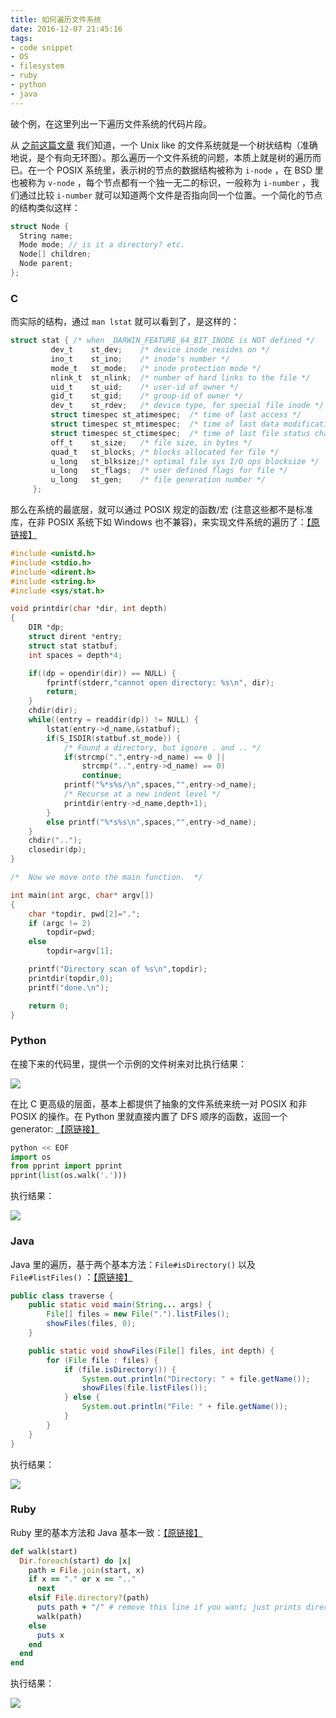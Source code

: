 ```yaml
---
title: 如何遍历文件系统
date: 2016-12-07 21:45:16
tags:
- code snippet
- OS
- filesystem
- ruby
- python
- java
---
```


破个例，在这里列出一下遍历文件系统的代码片段。

从 [之前这篇文章](/2016/07/29/about-shell-2/) 我们知道，一个 Unix like 的文件系统就是一个树状结构（准确地说，是个有向无环图）。那么遍历一个文件系统的问题，本质上就是树的遍历而已。在一个  POSIX 系统里，表示树的节点的数据结构被称为 `i-node` ，在 BSD 里也被称为 `v-node` ，每个节点都有一个独一无二的标识，一般称为 `i-number` ，我们通过比较 `i-number` 就可以知道两个文件是否指向同一个位置。一个简化的节点的结构类似这样：

<!-- more -->

```c
struct Node {
  String name;
  Mode mode; // is it a directory? etc.
  Node[] children;
  Node parent;
};
```

### C

而实际的结构，通过 `man lstat` 就可以看到了，是这样的：

```c
struct stat { /* when _DARWIN_FEATURE_64_BIT_INODE is NOT defined */
         dev_t    st_dev;    /* device inode resides on */
         ino_t    st_ino;    /* inode's number */
         mode_t   st_mode;   /* inode protection mode */
         nlink_t  st_nlink;  /* number of hard links to the file */
         uid_t    st_uid;    /* user-id of owner */
         gid_t    st_gid;    /* group-id of owner */
         dev_t    st_rdev;   /* device type, for special file inode */
         struct timespec st_atimespec;  /* time of last access */
         struct timespec st_mtimespec;  /* time of last data modification */
         struct timespec st_ctimespec;  /* time of last file status change */
         off_t    st_size;   /* file size, in bytes */
         quad_t   st_blocks; /* blocks allocated for file */
         u_long   st_blksize;/* optimal file sys I/O ops blocksize */
         u_long   st_flags;  /* user defined flags for file */
         u_long   st_gen;    /* file generation number */
     };
```

那么在系统的最底层，就可以通过 POSIX 规定的函数/宏 (注意这些都不是标准库，在非 POSIX 系统下如 Windows 也不兼容)，来实现文件系统的遍历了：[【原链接】](http://stackoverflow.com/questions/9417957/file-system-tree-traversal)

```c
#include <unistd.h>
#include <stdio.h>
#include <dirent.h>
#include <string.h>
#include <sys/stat.h>

void printdir(char *dir, int depth)
{
    DIR *dp;
    struct dirent *entry;
    struct stat statbuf;
    int spaces = depth*4;

    if((dp = opendir(dir)) == NULL) {
        fprintf(stderr,"cannot open directory: %s\n", dir);
        return;
    }
    chdir(dir);
    while((entry = readdir(dp)) != NULL) {
        lstat(entry->d_name,&statbuf);
        if(S_ISDIR(statbuf.st_mode)) {
            /* Found a directory, but ignore . and .. */
            if(strcmp(".",entry->d_name) == 0 || 
                strcmp("..",entry->d_name) == 0)
                continue;
            printf("%*s%s/\n",spaces,"",entry->d_name);
            /* Recurse at a new indent level */
            printdir(entry->d_name,depth+1);
        }
        else printf("%*s%s\n",spaces,"",entry->d_name);
    }
    chdir("..");
    closedir(dp);
}

/*  Now we move onto the main function.  */

int main(int argc, char* argv[])
{
    char *topdir, pwd[2]=".";
    if (argc != 2)
        topdir=pwd;
    else
        topdir=argv[1];

    printf("Directory scan of %s\n",topdir);
    printdir(topdir,0);
    printf("done.\n");

    return 0;
}
```

### Python

在接下来的代码里，提供一个示例的文件树来对比执行结果：

![](https://www.dropbox.com/s/cv51u8v8zls1rfq/Screenshot%202016-12-07%2022.21.07.png?raw=1)



在比 C 更高级的层面，基本上都提供了抽象的文件系统来统一对 POSIX 和非 POSIX 的操作。在 Python 里就直接内置了 DFS 顺序的函数，返回一个 generator: [【原链接】](http://pythoncentral.io/how-to-traverse-a-directory-tree-in-python-guide-to-os-walk/)

```python
python << EOF
import os
from pprint import pprint
pprint(list(os.walk('.')))
```

执行结果：

![](https://www.dropbox.com/s/x7hjjdpki09428s/Screenshot%202016-12-07%2022.18.58.png?raw=1)

### Java

Java 里的遍历，基于两个基本方法：`File#isDirectory()` 以及 `File#listFiles()` ：[【原链接】](http://stackoverflow.com/questions/3154488/how-do-i-iterate-through-the-files-in-a-directory-in-java)

```java
public class traverse {
    public static void main(String... args) {
        File[] files = new File(".").listFiles();
        showFiles(files, 0);
    }

    public static void showFiles(File[] files, int depth) {
        for (File file : files) {
            if (file.isDirectory()) {
                System.out.println("Directory: " + file.getName());
                showFiles(file.listFiles());
            } else {
                System.out.println("File: " + file.getName());
            }
        }
    }
}
```

执行结果：

![](https://www.dropbox.com/s/u3x5v5ut6i6tjsm/Screenshot%202016-12-07%2022.32.42.png?raw=1)

### Ruby

Ruby 里的基本方法和 Java 基本一致：[【原链接】](http://stackoverflow.com/questions/15697983/directory-traversal-in-ruby)

```ruby
def walk(start)
  Dir.foreach(start) do |x|
    path = File.join(start, x)
    if x == "." or x == ".."
      next
    elsif File.directory?(path)
      puts path + "/" # remove this line if you want; just prints directories
      walk(path)
    else
      puts x
    end
  end
end
```

执行结果：

![](https://www.dropbox.com/s/6njpfqk6lm6w663/Screenshot%202016-12-07%2022.47.33.png?raw=1)
